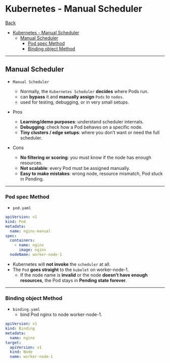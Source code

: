 # Kubernetes - Manual Scheduler

[Back](../../index.md)

- [Kubernetes - Manual Scheduler](#kubernetes---manual-scheduler)
  - [Manual Scheduler](#manual-scheduler)
    - [Pod spec Method](#pod-spec-method)
    - [Binding object Method](#binding-object-method)

---

## Manual Scheduler

- `Manual Scheduler`

  - Normally, the `Kubernetes Scheduler` **decides** where Pods run.
  - can **bypass** it and **manually assign** `Pods` to `nodes`.
  - used for testing, debugging, or in very small setups.

- Pros

  - **Learning/demo purposes**: understand scheduler internals.
  - **Debugging**: check how a Pod behaves on a specific node.
  - **Tiny clusters / edge setups**: where you don’t want or need the full scheduler.

- Cons
  - **No filtering or scoring**: you must know if the node has enough resources.
  - **Not scalable**: every Pod must be assigned manually.
  - **Easy to make mistakes**: wrong node, resource mismatch, Pod stuck in Pending.

---

### Pod spec Method

- `pod.yaml`

```yaml
apiVersion: v1
kind: Pod
metadata:
  name: nginx-manual
spec:
  containers:
    - name: nginx
      image: nginx
  nodeName: worker-node-1
```

- Kubernetes will **not invoke** the `scheduler` at all.
- The `Pod` **goes straight** to the `kubelet` on worker-node-1.
  - If the node name is **invalid** or the node **doesn’t have enough resources**, the Pod stays in **Pending state forever**.

---

### Binding object Method

- `binding.yaml`
  - bind Pod nginx to node worker-node-1.

```yaml
apiVersion: v1
kind: Binding
metadata:
  name: nginx
target:
  apiVersion: v1
  kind: Node
  name: worker-node-1
```
